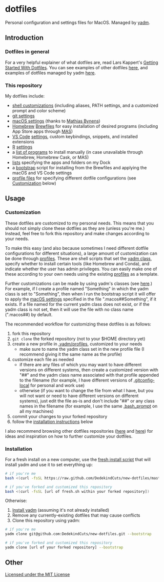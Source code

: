# dotfiles
Personal configuration and settings files for MacOS.
Managed by [yadm](https://yadm.io).

## Introduction

### Dotfiles in general
For a very helpful explainer of what dotfiles are, read Lars Kappert's [Getting Started With Dotfiles](https://medium.com/@webprolific/getting-started-with-dotfiles-43c3602fd789).
You can see examples of other dotfiles [here](https://dotfiles.github.io), and examples of dotfiles managed by yadm [here](https://yadm.io/docs/examples).

### This repository
My dotfiles include: 
* [shell customizations](../.dotfiles/.shell) (including aliases, PATH settings, and a customized prompt and color scheme)
* [git settings](../.gitconfig)
* [macOS settings](../.dotfiles/.macos-settings) (thanks to [Mathias Bynens](https://github.com/mathiasbynens/dotfiles))
* [Homebrew](https://brew.sh) [Brewfiles](../.dotfiles/.brew) for easy installation of desired programs (including App Store apps through [MAS](https://github.com/mas-cli/mas))
* [VS Code](https://code.visualstudio.com/) [settings](../.dotfiles/.vscode-settings), custom keybindings, snippets, and installed extensions
* [R](https://www.r-project.org/) [settings](../.Rprofile)
* a [list of programs](../.dotfiles/.installs) to install manually (in case unavailable through Homebrew, Homebrew Cask, or MAS)
* [lists](../.dotfiles/.macos-settings/) specifying the apps and folders on my Dock
* a [bootstrap](../.yadm/bootstrap) script for installing from the Brewfiles and applying the macOS and VS Code settings
* [profile files](../.yadm/profiles) for specifying different dotfile configurations (see [Customization](#customization) below)

## Usage

### Customization
These dotfiles are customized to my personal needs.
This means that you should not simply clone these dotfiles as they are (unless you're me.)
Instead, feel free to fork this repository and make changes according to your needs.

To make this easy (and also because sometimes I need different dotfile configurations for different situations), a large amount of customization can be done through [profiles](../.yadm/profiles). 
These are shell scripts that set the [yadm class](https://yadm.io/docs/alternates#), specify whether to install certain tools (like Homebrew and Conda), and indicate whether the user has admin privileges.
You can easily make one of these according to your own needs using the existing [profiles](../.yadm/profiles) as a template.

Further customizations can be made by using yadm's classes (see [here](https://yadm.io/docs/alternates#).)
For example, if I create a profile named "Something" in which the yadm class is set to "Something", then when I run the bootstrap script it will offer to apply the [macOS settings](../.dotfiles/.macos-settings) specified in the file ".macos##Something", if it exists. 
If a file named for the current yadm class does not exist, or if the yadm class is not set, then it will use the file with no class name (".macos##) by default.

The recommended workflow for customizing these dotfiles is as follows:
1. fork this repository
2. `git clone` the forked repository (not to your $HOME directory yet)
3. create a new profile in [.yadm/profiles](../.yadm/profiles), customized to your needs
    * make sure to name the yadm class set in the new profile file (I recommend giving it the same name as the profile)
4. customize each file as needed
    * if there are any files of which you may want to have different versions on different systems, then create a customized version with "##" and the yadm class name associated with that profile appended to the filename (for example, I have different versions of [.gitconfig-local](../.dotfiles/.git-settings) for personal and work use)
    * otherwise (if you want to change the file from what I have, but you will not want or need to have different versions on different systems), just edit the file as-is and don't include "##" or any class names in the filename (for example, I use the same [.bash_prompt](../.dotfiles/.shell/.bash_prompt) on all my machines)
5. commit your changes to your forked repository
6. follow the [installation instructions](#installation) below

I also recommend browsing other dotfiles repositories ([here](https://dotfiles.github.io) and [here](https://yadm.io/docs/examples)) for ideas and inspiration on how to further customize your dotfiles.

### Installation
For a fresh install on a new computer, use the [fresh install script](../.yadm/fresh.sh) that will install yadm and use it to set everything up:

```bash
# if you're me
bash <(curl -fsSL https://raw.github.com/DedekindCuts/new-dotfiles/master/.yadm/fresh.sh)

# if you've forked and customized this repository
bash <(curl -fsSL [url of fresh.sh within your forked repository])
```

Otherwise:
1. [Install yadm](https://yadm.io/docs/install) (assuming it's not already installed)
2. Remove any currently-existing dotfiles that may cause conflicts
3. Clone this repository using yadm: 

```bash
# if you're me
yadm clone git@github.com:DedekindCuts/new-dotfiles.git --bootstrap

# if you've forked and customized this repository
yadm clone [url of your forked repository] --bootstrap
```

## Other
[Licensed under the MIT License](LICENSE.txt)
